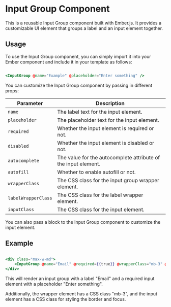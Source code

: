 # Input Group Component

This is a reusable Input Group component built with Ember.js. It provides a customizable UI element that groups a label and an input element together.

## Usage

To use the Input Group component, you can simply import it into your Ember component and include it in your template as follows:

```hbs

<InputGroup @name="Example" @placeholder="Enter something" />

```

You can customize the Input Group component by passing in different props:


| Parameter         | Description                                                    |
|-------------------|----------------------------------------------------------------|
| `name`              | The label text for the input element.                          |
| `placeholder`       | The placeholder text for the input element.                    |
| `required`          | Whether the input element is required or not.                  |
| `disabled`          | Whether the input element is disabled or not.                  |
| `autocomplete`      | The value for the autocomplete attribute of the input element. |
| `autofill`          | Whether to enable autofill or not.                             |
| `wrapperClass`      | The CSS class for the input group wrapper element.             |
| `labelWrapperClass` | The CSS class for the label wrapper element.                   |
| `inputClass`        | The CSS class for the input element.                           |

You can also pass a block to the Input Group component to customize the input element.


## Example

```hbs

<div class="max-w-md">
    <InputGroup @name="Email" @required={{true}} @wrapperClass="mb-3" @inputClass="border-gray-300 focus:border-green-500 focus:ring-2 focus:ring-green-200 rounded-md shadow-sm" />
</div>


```

This will render an input group with a label "Email" and a required input element with a placeholder "Enter something". 

Additionally, the wrapper element has a CSS class "mb-3", and the input element has a CSS class for styling the border and focus.

